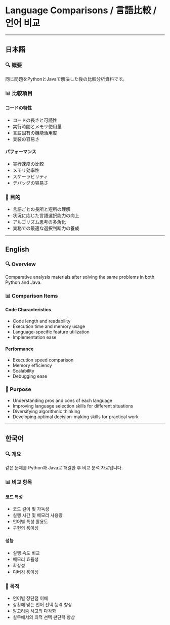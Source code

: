 # Language Comparisons / 言語比較 / 언어 비교

---

## 日本語

### 🔍 概要
同じ問題をPythonとJavaで解決した後の比較分析資料です。

### 📊 比較項目

#### コードの特性
- コードの長さと可読性
- 実行時間とメモリ使用量
- 言語固有の機能活用度
- 実装の容易さ

#### パフォーマンス
- 実行速度の比較
- メモリ効率性
- スケーラビリティ
- デバッグの容易さ

### 🎯 目的
- 言語ごとの長所と短所の理解
- 状況に応じた言語選択能力の向上
- アルゴリズム思考の多角化
- 実務での最適な選択判断力の養成

---

## English

### 🔍 Overview
Comparative analysis materials after solving the same problems in both Python and Java.

### 📊 Comparison Items

#### Code Characteristics
- Code length and readability
- Execution time and memory usage
- Language-specific feature utilization
- Implementation ease

#### Performance
- Execution speed comparison
- Memory efficiency
- Scalability
- Debugging ease

### 🎯 Purpose
- Understanding pros and cons of each language
- Improving language selection skills for different situations
- Diversifying algorithmic thinking
- Developing optimal decision-making skills for practical work

---

## 한국어

### 🔍 개요
같은 문제를 Python과 Java로 해결한 후 비교 분석 자료입니다.

### 📊 비교 항목

#### 코드 특성
- 코드 길이 및 가독성
- 실행 시간 및 메모리 사용량
- 언어별 특성 활용도
- 구현의 용이성

#### 성능
- 실행 속도 비교
- 메모리 효율성
- 확장성
- 디버깅 용이성

### 🎯 목적
- 언어별 장단점 이해
- 상황에 맞는 언어 선택 능력 향상
- 알고리즘 사고의 다각화
- 실무에서의 최적 선택 판단력 향상
